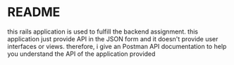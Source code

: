 # README
this rails application is used to fulfill the backend assignment. this application just provide API in the JSON form and it doesn't provide user interfaces or views. therefore, i give an Postman API documentation to help you understand the API of the application provided
